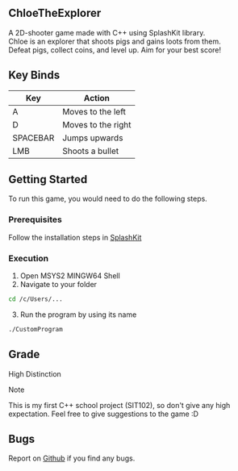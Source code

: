 ## ChloeTheExplorer
A 2D-shooter game made with C++ using SplashKit library.
<br>
Chloe is an explorer that shoots pigs and gains loots from them.
<br>
Defeat pigs, collect coins, and level up. Aim for your best score!

## Key Binds
| Key | Action |
|-|-|
| A | Moves to the left |
| D | Moves to the right |
| SPACEBAR | Jumps upwards |
| LMB | Shoots a bullet |

## Getting Started
To run this game, you would need to do the following steps.

### Prerequisites
Follow the installation steps in [SplashKit](https://splashkit.io/installation/)

### Execution
1. Open MSYS2 MINGW64 Shell
2. Navigate to your folder
```sh
cd /c/Users/...
```
3. Run the program by using its name
```sh
./CustomProgram
```

## Grade
High Distinction
> [!NOTE]
This is my first C++ school project (SIT102), so don't give any high expectation. Feel free to give suggestions to the game :D

## Bugs
Report on [Github](https://github.com/iNxtWilliqm/ChloeTheExplorer/issues/new) if you find any bugs.
